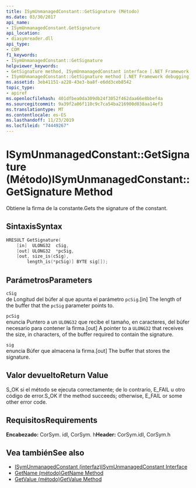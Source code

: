 ```yaml
---
title: ISymUnmanagedConstant::GetSignature (Método)
ms.date: 03/30/2017
api_name:
- ISymUnmanagedConstant.GetSignature
api_location:
- diasymreader.dll
api_type:
- COM
f1_keywords:
- ISymUnmanagedConstant::GetSignature
helpviewer_keywords:
- GetSignature method, ISymUnmanagedConstant interface [.NET Framework debugging]
- ISymUnmanagedConstant::GetSignature method [.NET Framework debugging]
ms.assetid: 3eb41151-a228-43e3-ba8f-e6dd3ceb8542
topic_type:
- apiref
ms.openlocfilehash: 401dfbea0da309db24f3052f462daa66e8bbef4a
ms.sourcegitcommit: 9a39f2a06f110c9c7ca54ba216900d038aa14ef3
ms.translationtype: MT
ms.contentlocale: es-ES
ms.lasthandoff: 11/23/2019
ms.locfileid: "74449267"
---
```

# <a name="isymunmanagedconstantgetsignature-method"></a><span data-ttu-id="f46fe-102">ISymUnmanagedConstant::GetSignature (Método)</span><span class="sxs-lookup"><span data-stu-id="f46fe-102">ISymUnmanagedConstant::GetSignature Method</span></span>
<span data-ttu-id="f46fe-103">Obtiene la firma de la constante.</span><span class="sxs-lookup"><span data-stu-id="f46fe-103">Gets the signature of the constant.</span></span>  
  
## <a name="syntax"></a><span data-ttu-id="f46fe-104">Sintaxis</span><span class="sxs-lookup"><span data-stu-id="f46fe-104">Syntax</span></span>  
  
```cpp  
HRESULT GetSignature(  
    [in]  ULONG32  cSig,  
    [out] ULONG32  *pcSig,  
    [out, size_is(cSig),  
        length_is(*pcSig)] BYTE sig[]);  
```  
  
## <a name="parameters"></a><span data-ttu-id="f46fe-105">Parámetros</span><span class="sxs-lookup"><span data-stu-id="f46fe-105">Parameters</span></span>  
 `cSig`  
 <span data-ttu-id="f46fe-106">de Longitud del búfer al que apunta el parámetro `pcSig`.</span><span class="sxs-lookup"><span data-stu-id="f46fe-106">[in] The length of the buffer that the `pcSig` parameter points to.</span></span>  
  
 `pcSig`  
 <span data-ttu-id="f46fe-107">enuncia Puntero a un `ULONG32` que recibe el tamaño, en caracteres, del búfer necesario para contener la firma.</span><span class="sxs-lookup"><span data-stu-id="f46fe-107">[out] A pointer to a `ULONG32` that receives the size, in characters, of the buffer required to contain the signature.</span></span>  
  
 `sig`  
 <span data-ttu-id="f46fe-108">enuncia Búfer que almacena la firma.</span><span class="sxs-lookup"><span data-stu-id="f46fe-108">[out] The buffer that stores the signature.</span></span>  
  
## <a name="return-value"></a><span data-ttu-id="f46fe-109">Valor devuelto</span><span class="sxs-lookup"><span data-stu-id="f46fe-109">Return Value</span></span>  
 <span data-ttu-id="f46fe-110">S_OK si el método se ejecuta correctamente; de lo contrario, E_FAIL u otro código de error.</span><span class="sxs-lookup"><span data-stu-id="f46fe-110">S_OK if the method succeeds; otherwise, E_FAIL or some other error code.</span></span>  
  
## <a name="requirements"></a><span data-ttu-id="f46fe-111">Requisitos</span><span class="sxs-lookup"><span data-stu-id="f46fe-111">Requirements</span></span>  
 <span data-ttu-id="f46fe-112">**Encabezado:** CorSym. idl, CorSym. h</span><span class="sxs-lookup"><span data-stu-id="f46fe-112">**Header:** CorSym.idl, CorSym.h</span></span>  
  
## <a name="see-also"></a><span data-ttu-id="f46fe-113">Vea también</span><span class="sxs-lookup"><span data-stu-id="f46fe-113">See also</span></span>

- [<span data-ttu-id="f46fe-114">ISymUnmanagedConstant (interfaz)</span><span class="sxs-lookup"><span data-stu-id="f46fe-114">ISymUnmanagedConstant Interface</span></span>](../../../../docs/framework/unmanaged-api/diagnostics/isymunmanagedconstant-interface.md)
- [<span data-ttu-id="f46fe-115">GetName (método)</span><span class="sxs-lookup"><span data-stu-id="f46fe-115">GetName Method</span></span>](../../../../docs/framework/unmanaged-api/diagnostics/isymunmanagedconstant-getname-method.md)
- [<span data-ttu-id="f46fe-116">GetValue (método)</span><span class="sxs-lookup"><span data-stu-id="f46fe-116">GetValue Method</span></span>](../../../../docs/framework/unmanaged-api/diagnostics/isymunmanagedconstant-getvalue-method.md)
